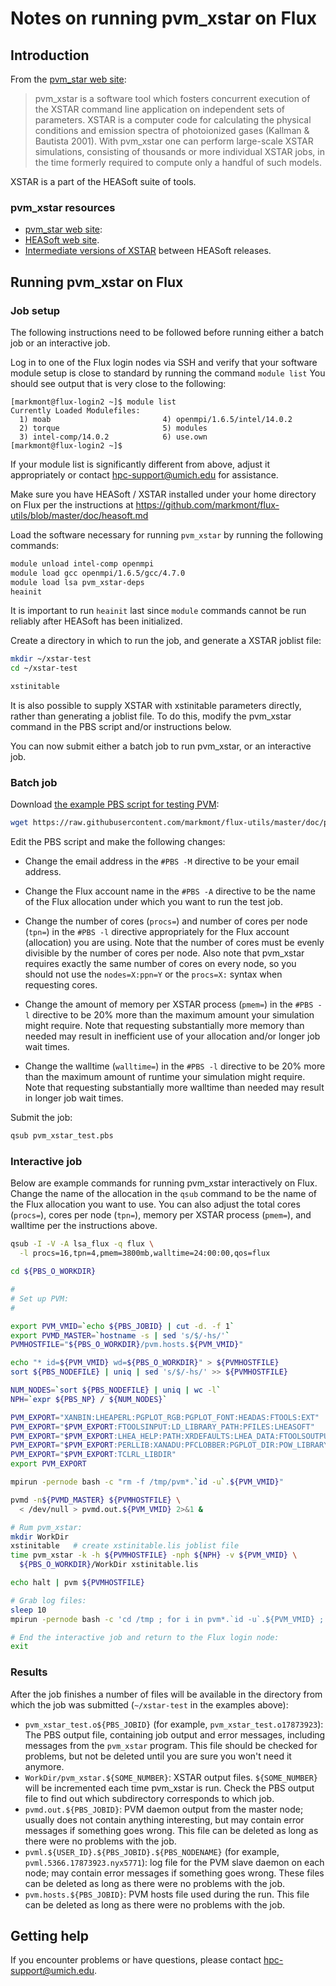 
# Notes on running pvm_xstar on Flux

## Introduction

From the [pvm_star web site](http://space.mit.edu/cxc/pvm_xstar/):

> pvm_xstar is a software tool which fosters concurrent execution of the XSTAR command line application on independent sets of parameters. XSTAR is a computer code for calculating the physical conditions and emission spectra of photoionized gases (Kallman & Bautista 2001). With pvm_xstar one can perform large-scale XSTAR simulations, consisting of thousands or more individual XSTAR jobs, in the time formerly required to compute only a handful of such models.

XSTAR is a part of the HEASoft suite of tools.

### pvm_xstar resources

  * [pvm_star web site](http://space.mit.edu/cxc/pvm_xstar/):
  * [HEASoft web site](https://heasarc.gsfc.nasa.gov/docs/software/lheasoft/).
  * [Intermediate versions of XSTAR](ftp://legacy.gsfc.nasa.gov/software/plasma_codes/xstar/) between HEASoft releases.


## Running pvm_xstar on Flux

### Job setup

The following instructions need to be followed before running either a batch job or an interactive job.

Log in to one of the Flux login nodes via SSH and verify that your software module setup is close to standard by running the command `module list`  You should see output that is very close to the following:

```asciidoc
[markmont@flux-login2 ~]$ module list
Currently Loaded Modulefiles:
  1) moab                         4) openmpi/1.6.5/intel/14.0.2
  2) torque                       5) modules
  3) intel-comp/14.0.2            6) use.own
[markmont@flux-login2 ~]$ 
```

If your module list is significantly different from above, adjust it appropriately or contact [hpc-support@umich.edu](mailto:hpc-support@umich.edu) for assistance.

Make sure you have HEASoft / XSTAR installed under your home directory on Flux per the instructions at https://github.com/markmont/flux-utils/blob/master/doc/heasoft.md

Load the software necessary for running `pvm_xstar` by running the following commands:

```bash
module unload intel-comp openmpi
module load gcc openmpi/1.6.5/gcc/4.7.0
module load lsa pvm_xstar-deps
heainit
```

It is important to run `heainit` last since `module` commands cannot be run reliably after HEASoft has been initialized.

Create a directory in which to run the job, and generate a XSTAR joblist file:

```bash
mkdir ~/xstar-test
cd ~/xstar-test

xstinitable
```

It is also possible to supply XSTAR with xstinitable parameters directly, rather than generating a joblist file.  To do this, modify the pvm_xstar command in the PBS script and/or instructions below.

You can now submit either a batch job to run pvm_xstar, or an interactive job.

### Batch job

Download [the example PBS script for testing PVM](https://github.com/markmont/flux-utils/blob/master/doc/pvm/pvm_xstar_test.pbs):

```bash
wget https://raw.githubusercontent.com/markmont/flux-utils/master/doc/pvm/pvm_xstar_test.pbs
```

Edit the PBS script and make the following changes:

  * Change the email address in the `#PBS -M` directive to be your email address.
  * Change the Flux account name in the `#PBS -A` directive to be the name of the Flux allocation under which you want to run the test job.

  * Change the number of cores (`procs=`) and number of cores per node (`tpn=`) in the `#PBS -l` directive appropriately for the Flux account (allocation) you are using.  Note that the number of cores must be evenly divisible by the number of cores per node.  Also note that pvm_xstar requires exactly the same number of cores on every node, so you should not use the `nodes=X:ppn=Y` or the `procs=X:` syntax when requesting cores.

  * Change the amount of memory per XSTAR process (`pmem=`) in the `#PBS -l` directive to be 20% more than the maximum amount your simulation might require.  Note that requesting substantially more memory than needed may result in inefficient use of your allocation and/or longer job wait times.

  * Change the walltime (`walltime=`) in the `#PBS -l` directive to be 20% more than the maximum amount of runtime your simulation might require.  Note that requesting substantially more walltime than needed may result in longer job wait times.

Submit the job:

```bash
qsub pvm_xstar_test.pbs
```


### Interactive job

Below are example commands for running pvm_xstar interactively on Flux.  Change the name of the allocation in the `qsub` command to be the name of the Flux allocation you want to use.  You can also adjust the total cores (`procs=`), cores per node (`tpn=`), memory per XSTAR process (`pmem=`), and walltime per the instructions above.

```bash
qsub -I -V -A lsa_flux -q flux \
  -l procs=16,tpn=4,pmem=3800mb,walltime=24:00:00,qos=flux

cd ${PBS_O_WORKDIR}

#
# Set up PVM:
#

export PVM_VMID=`echo ${PBS_JOBID} | cut -d. -f 1`
export PVMD_MASTER=`hostname -s | sed 's/$/-hs/'`
PVMHOSTFILE="${PBS_O_WORKDIR}/pvm.hosts.${PVM_VMID}"

echo "* id=${PVM_VMID} wd=${PBS_O_WORKDIR}" > ${PVMHOSTFILE}
sort ${PBS_NODEFILE} | uniq | sed 's/$/-hs/' >> ${PVMHOSTFILE}

NUM_NODES=`sort ${PBS_NODEFILE} | uniq | wc -l`
NPH=`expr ${PBS_NP} / ${NUM_NODES}`

PVM_EXPORT="XANBIN:LHEAPERL:PGPLOT_RGB:PGPLOT_FONT:HEADAS:FTOOLS:EXT"
PVM_EXPORT="$PVM_EXPORT:FTOOLSINPUT:LD_LIBRARY_PATH:PFILES:LHEASOFT"
PVM_EXPORT="$PVM_EXPORT:LHEA_HELP:PATH:XRDEFAULTS:LHEA_DATA:FTOOLSOUTPUT"
PVM_EXPORT="$PVM_EXPORT:PERLLIB:XANADU:PFCLOBBER:PGPLOT_DIR:POW_LIBRARY"
PVM_EXPORT="$PVM_EXPORT:TCLRL_LIBDIR"
export PVM_EXPORT

mpirun -pernode bash -c "rm -f /tmp/pvm*.`id -u`.${PVM_VMID}"

pvmd -n${PVMD_MASTER} ${PVMHOSTFILE} \
  < /dev/null > pvmd.out.${PVM_VMID} 2>&1 &

# Rum pvm_xstar:
mkdir WorkDir
xstinitable   # create xstinitable.lis joblist file
time pvm_xstar -k -h ${PVMHOSTFILE} -nph ${NPH} -v ${PVM_VMID} \
  ${PBS_O_WORKDIR}/WorkDir xstinitable.lis

echo halt | pvm ${PVMHOSTFILE}

# Grab log files:
sleep 10
mpirun -pernode bash -c 'cd /tmp ; for i in pvm*.`id -u`.${PVM_VMID} ; do [ -f $i ] && mv $i ${PBS_O_WORKDIR}/$i.`hostname -s` ; done'

# End the interactive job and return to the Flux login node:
exit
```

### Results

After the job finishes a number of files will be available in the directory from which the job was submitted (`~/xstar-test` in the examples above):

  * `pvm_xstar_test.o${PBS_JOBID}` (for example, `pvm_xstar_test.o17873923`): The PBS output file, containing job output and error messages, including messages from the `pvm_xstar` program.  This file should be checked for problems, but not be deleted until you are sure you won't need it anymore.
  * `WorkDir/pvm_xstar.${SOME_NUMBER}`: XSTAR output files.  `${SOME_NUMBER}` will be incremented each time pvm_xstar is run.  Check the PBS output file to find out which subdirectory corresponds to which job.
  * `pvmd.out.${PBS_JOBID}`: PVM daemon output from the master node; usually does not contain anything interesting, but may contain error messages if something goes wrong.  This file can be deleted as long as there were no problems with the job.
  * `pvml.${USER_ID}.${PBS_JOBID}.${PBS_NODENAME}` (for example, `pvml.5366.17873923.nyx5771`): log file for the PVM slave daemon on each node; may contain error messages if something goes wrong.  These files can be deleted as long as there were no problems with the job.
  * `pvm.hosts.${PBS_JOBID}`: PVM hosts file used during the run.  This file can be deleted as long as there were no problems with the job.


## Getting help

If you encounter problems or have questions, please contact [hpc-support@umich.edu](mailto:hpc-support@umich.edu).

